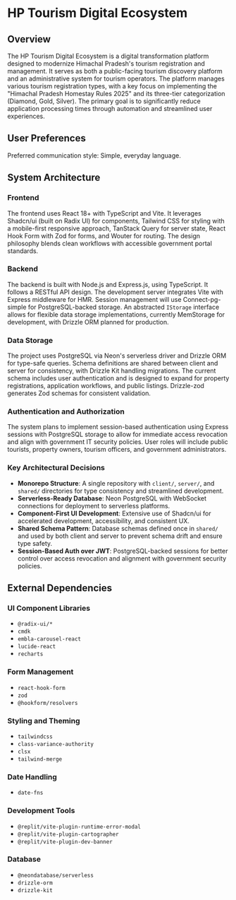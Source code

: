 # HP Tourism Digital Ecosystem

## Overview

The HP Tourism Digital Ecosystem is a digital transformation platform designed to modernize Himachal Pradesh's tourism registration and management. It serves as both a public-facing tourism discovery platform and an administrative system for tourism operators. The platform manages various tourism registration types, with a key focus on implementing the "Himachal Pradesh Homestay Rules 2025" and its three-tier categorization (Diamond, Gold, Silver). The primary goal is to significantly reduce application processing times through automation and streamlined user experiences.

## User Preferences

Preferred communication style: Simple, everyday language.

## System Architecture

### Frontend

The frontend uses React 18+ with TypeScript and Vite. It leverages Shadcn/ui (built on Radix UI) for components, Tailwind CSS for styling with a mobile-first responsive approach, TanStack Query for server state, React Hook Form with Zod for forms, and Wouter for routing. The design philosophy blends clean workflows with accessible government portal standards.

### Backend

The backend is built with Node.js and Express.js, using TypeScript. It follows a RESTful API design. The development server integrates Vite with Express middleware for HMR. Session management will use Connect-pg-simple for PostgreSQL-backed storage. An abstracted `IStorage` interface allows for flexible data storage implementations, currently MemStorage for development, with Drizzle ORM planned for production.

### Data Storage

The project uses PostgreSQL via Neon's serverless driver and Drizzle ORM for type-safe queries. Schema definitions are shared between client and server for consistency, with Drizzle Kit handling migrations. The current schema includes user authentication and is designed to expand for property registrations, application workflows, and public listings. Drizzle-zod generates Zod schemas for consistent validation.

### Authentication and Authorization

The system plans to implement session-based authentication using Express sessions with PostgreSQL storage to allow for immediate access revocation and align with government IT security policies. User roles will include public tourists, property owners, tourism officers, and government administrators.

### Key Architectural Decisions

- **Monorepo Structure**: A single repository with `client/`, `server/`, and `shared/` directories for type consistency and streamlined development.
- **Serverless-Ready Database**: Neon PostgreSQL with WebSocket connections for deployment to serverless platforms.
- **Component-First UI Development**: Extensive use of Shadcn/ui for accelerated development, accessibility, and consistent UX.
- **Shared Schema Pattern**: Database schemas defined once in `shared/` and used by both client and server to prevent schema drift and ensure type safety.
- **Session-Based Auth over JWT**: PostgreSQL-backed sessions for better control over access revocation and alignment with government security policies.

## External Dependencies

### UI Component Libraries

- `@radix-ui/*`
- `cmdk`
- `embla-carousel-react`
- `lucide-react`
- `recharts`

### Form Management

- `react-hook-form`
- `zod`
- `@hookform/resolvers`

### Styling and Theming

- `tailwindcss`
- `class-variance-authority`
- `clsx`
- `tailwind-merge`

### Date Handling

- `date-fns`

### Development Tools

- `@replit/vite-plugin-runtime-error-modal`
- `@replit/vite-plugin-cartographer`
- `@replit/vite-plugin-dev-banner`

### Database

- `@neondatabase/serverless`
- `drizzle-orm`
- `drizzle-kit`